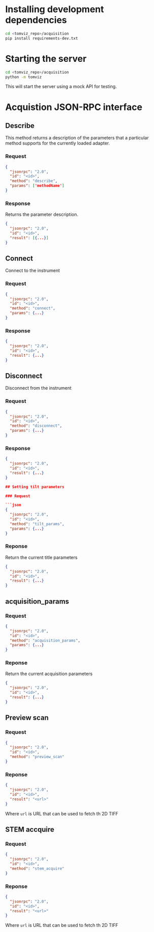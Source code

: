 # Installing development dependencies

```bash
cd <tomviz_repo>/acquisition
pip install requirements-dev.txt

```

# Starting the server

```bash
cd <tomviz_repo>/acquisition
python -m tomviz

```

This will start the server using a mock API for testing.


# Acquistion JSON-RPC interface

## Describe

This method returns a description of the parameters that a particular method
supports for the currently loaded adapter.

### Request

```json
{
  "jsonrpc": "2.0",
  "id": "<id>",
  "method": "describe",
  "params": ['methodName']
}
```

### Response

Returns the parameter description.

```json
{
  "jsonrpc": "2.0",
  "id": "<id>",
  "result": [{...}]
}

```

## Connect

Connect to the instrument

### Request

```json
{
  "jsonrpc": "2.0",
  "id": "<id>",
  "method": "connect",
  "params": {...}
}
```

### Response


```json
{
  "jsonrpc": "2.0",
  "id": "<id>",
  "result": {...}
}

```

## Disconnect

Disconnect from the instrument

### Request

```json
{
  "jsonrpc": "2.0",
  "id": "<id>",
  "method": "disconnect",
  "params": {...}
}
```

### Response


```json
{
  "jsonrpc": "2.0",
  "id": "<id>",
  "result": {...}
}

## Setting tilt parameters

### Request

```json
{
  "jsonrpc": "2.0",
  "id": "<id>",
  "method": "tilt_params",
  "params": {...}
}

```
### Reponse

Return the current title parameters

```json
{
  "jsonrpc": "2.0",
  "id": "<id>",
  "result": {...}
}

```

## acquisition_params

### Request

```json
{
  "jsonrpc": "2.0",
  "id": "<id>",
  "method": "acquisition_params",
  "params": {...}
}

```
### Reponse

Return the current acquisition parameters

```json
{
  "jsonrpc": "2.0",
  "id": "<id>",
  "result": {...}
}

```

## Preview scan

### Request

```json
{
  "jsonrpc": "2.0",
  "id": "<id>",
  "method": "preview_scan"
}

```
### Reponse

```json
{
  "jsonrpc": "2.0",
  "id": "<id>",
  "result": "<url>"
}

```
Where ```url``` is URL that can be used to fetch th 2D TIFF


## STEM accquire

### Request

```json
{
  "jsonrpc": "2.0",
  "id": "<id>",
  "method": "stem_acquire"
}

```
### Reponse

```json
{
  "jsonrpc": "2.0",
  "id": "<id>",
  "result": "<url>"
}

```
Where ```url``` is URL that can be used to fetch th 2D TIFF
